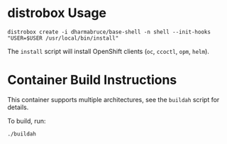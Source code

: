 
# distrobox Usage

    distrobox create -i dharmabruce/base-shell -n shell --init-hooks "USER=$USER /usr/local/bin/install"

The `install` script will install OpenShift clients (`oc`, `ccoctl`, `opm`, `helm`).

# Container Build Instructions

This container supports multiple architectures, see the `buildah` script for details.

To build, run:

    ./buildah
